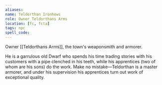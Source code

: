 ```yaml
---
aliases: 
name: Teldorthan Ironhews
role: Owner Teldorthans Arms
location: [fc, fcta]
tags: npc
spell_code: 
---
```

Owner [[Teldorthans Arms]], the town's weaponsmith and armorer.

He is a garrulous old Dwarf who spends his time trading stories with his customers with a pipe clenched in his teeth, while his apprentices (two of whom are his sons) do the work.  Make no mistake—Teldorthan is a master armorer, and under his supervision his apprentices turn out work of exceptional quality.